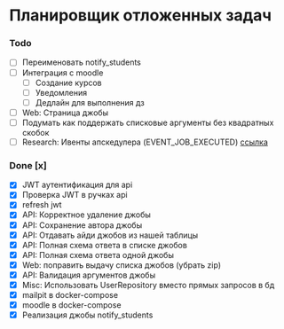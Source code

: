 # Планировщик отложенных задач

### Todo
- [ ] Переименовать notify_students
- [ ] Интеграция с moodle
    - [ ] Создание курсов
    - [ ] Уведомления
    - [ ] Дедлайн для выполнения дз
- [ ] Web: Страница джобы
- [ ] Подумать как поддержать списковые аргументы без квадратных скобок
- [ ] Research: Ивенты апскедулера (EVENT_JOB_EXECUTED) [ссылка](https://apscheduler.readthedocs.io/en/3.x/modules/events.html#event-codes)

### Done [x]
- [x] JWT аутентификация для api
- [x] Проверка JWT в ручках api
- [x] refresh jwt
- [x] API: Корректное удаление джобы
- [x] API: Сохранение автора джобы
- [x] API: Отдавать айди джобов из нашей таблицы
- [x] API: Полная схема ответа в списке джобов
- [x] API: Полная схема ответа одной джобы
- [x] Web: поправить выдачу списка джобов (убрать zip)
- [x] API: Валидация аргументов джобы
- [x] Misc: Использовать UserRepository вместо прямых запросов в бд
- [x] mailpit в docker-compose
- [x] moodle в docker-compose
- [x] Реализация джобы notify_students
